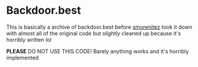 # Backdoor.best

This is basically a archive of backdoor.best before [smorenitez](https://github.com/smoresxo/Backdoor-AI) took it down with almost all of the original code but *slightly* cleaned up because it's horribly written lol 

**PLEASE** DO NOT USE THIS CODE! Barely anything works and it's horribly implemented
